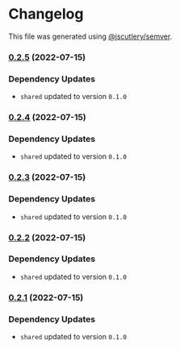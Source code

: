 # Changelog

This file was generated using [@jscutlery/semver](https://github.com/jscutlery/semver).

### [0.2.5](https://github.com/domirs/nx-test/compare/api@0.2.4...api@0.2.5) (2022-07-15)

### Dependency Updates

* `shared` updated to version `0.1.0`
### [0.2.4](https://github.com/domirs/nx-test/compare/api@0.2.3...api@0.2.4) (2022-07-15)

### Dependency Updates

* `shared` updated to version `0.1.0`
### [0.2.3](https://github.com/domirs/nx-test/compare/api@0.2.2...api@0.2.3) (2022-07-15)

### Dependency Updates

* `shared` updated to version `0.1.0`
### [0.2.2](https://github.com/domirs/nx-test/compare/api@0.2.1...api@0.2.2) (2022-07-15)

### Dependency Updates

* `shared` updated to version `0.1.0`
### [0.2.1](https://github.com/domirs/nx-test/compare/api@0.2.0...api@0.2.1) (2022-07-15)

### Dependency Updates

* `shared` updated to version `0.1.0`
